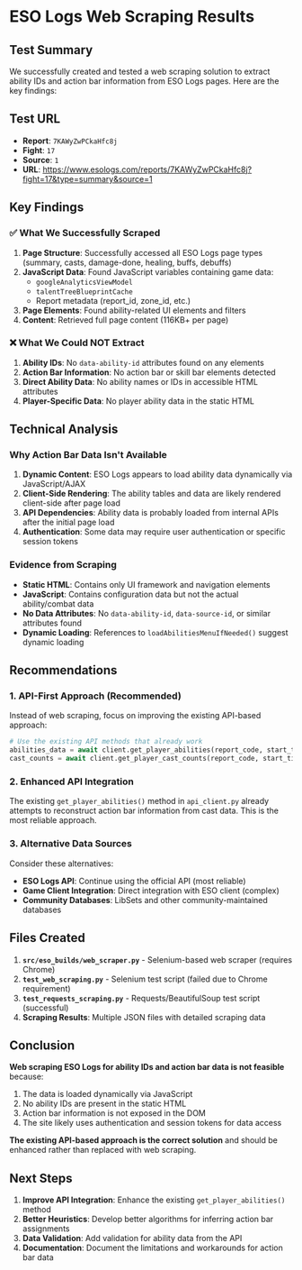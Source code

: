 # ESO Logs Web Scraping Results

## Test Summary

We successfully created and tested a web scraping solution to extract ability IDs and action bar information from ESO Logs pages. Here are the key findings:

## Test URL
- **Report**: `7KAWyZwPCkaHfc8j`
- **Fight**: `17`
- **Source**: `1`
- **URL**: https://www.esologs.com/reports/7KAWyZwPCkaHfc8j?fight=17&type=summary&source=1

## Key Findings

### ✅ What We Successfully Scraped

1. **Page Structure**: Successfully accessed all ESO Logs page types (summary, casts, damage-done, healing, buffs, debuffs)
2. **JavaScript Data**: Found JavaScript variables containing game data:
   - `googleAnalyticsViewModel`
   - `talentTreeBlueprintCache`
   - Report metadata (report_id, zone_id, etc.)
3. **Page Elements**: Found ability-related UI elements and filters
4. **Content**: Retrieved full page content (116KB+ per page)

### ❌ What We Could NOT Extract

1. **Ability IDs**: No `data-ability-id` attributes found on any elements
2. **Action Bar Information**: No action bar or skill bar elements detected
3. **Direct Ability Data**: No ability names or IDs in accessible HTML attributes
4. **Player-Specific Data**: No player ability data in the static HTML

## Technical Analysis

### Why Action Bar Data Isn't Available

1. **Dynamic Content**: ESO Logs appears to load ability data dynamically via JavaScript/AJAX
2. **Client-Side Rendering**: The ability tables and data are likely rendered client-side after page load
3. **API Dependencies**: Ability data is probably loaded from internal APIs after the initial page load
4. **Authentication**: Some data may require user authentication or specific session tokens

### Evidence from Scraping

- **Static HTML**: Contains only UI framework and navigation elements
- **JavaScript**: Contains configuration data but not the actual ability/combat data
- **No Data Attributes**: No `data-ability-id`, `data-source-id`, or similar attributes found
- **Dynamic Loading**: References to `loadAbilitiesMenuIfNeeded()` suggest dynamic loading

## Recommendations

### 1. API-First Approach (Recommended)
Instead of web scraping, focus on improving the existing API-based approach:

```python
# Use the existing API methods that already work
abilities_data = await client.get_player_abilities(report_code, start_time, end_time)
cast_counts = await client.get_player_cast_counts(report_code, start_time, end_time)
```

### 2. Enhanced API Integration
The existing `get_player_abilities()` method in `api_client.py` already attempts to reconstruct action bar information from cast data. This is the most reliable approach.

### 3. Alternative Data Sources
Consider these alternatives:
- **ESO Logs API**: Continue using the official API (most reliable)
- **Game Client Integration**: Direct integration with ESO client (complex)
- **Community Databases**: LibSets and other community-maintained databases

## Files Created

1. **`src/eso_builds/web_scraper.py`** - Selenium-based web scraper (requires Chrome)
2. **`test_web_scraping.py`** - Selenium test script (failed due to Chrome requirement)
3. **`test_requests_scraping.py`** - Requests/BeautifulSoup test script (successful)
4. **Scraping Results**: Multiple JSON files with detailed scraping data

## Conclusion

**Web scraping ESO Logs for ability IDs and action bar data is not feasible** because:

1. The data is loaded dynamically via JavaScript
2. No ability IDs are present in the static HTML
3. Action bar information is not exposed in the DOM
4. The site likely uses authentication and session tokens for data access

**The existing API-based approach is the correct solution** and should be enhanced rather than replaced with web scraping.

## Next Steps

1. **Improve API Integration**: Enhance the existing `get_player_abilities()` method
2. **Better Heuristics**: Develop better algorithms for inferring action bar assignments
3. **Data Validation**: Add validation for ability data from the API
4. **Documentation**: Document the limitations and workarounds for action bar data
